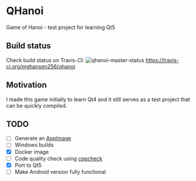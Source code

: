# QHanoi
Game of Hanoi - test project for learning Qt5

## Build status

Check build status on Travis-CI: ![qhanoi-master-status](https://travis-ci.org/mghansen256/qhanoi.svg?branch=master) https://travis-ci.org/mghansen256/qhanoi

## Motivation

I made this game initially to learn Qt4 and it still serves as a test project that can be quickly compiled.

## TODO

- [ ] Generate an [AppImage](http://appimage.org/)
- [ ] Windows builds
- [x] Docker image
- [ ] Code quality check using [cppcheck](http://cppcheck.sourceforge.net/)
- [x] Port to Qt5
- [ ] Make Android version fully functional
